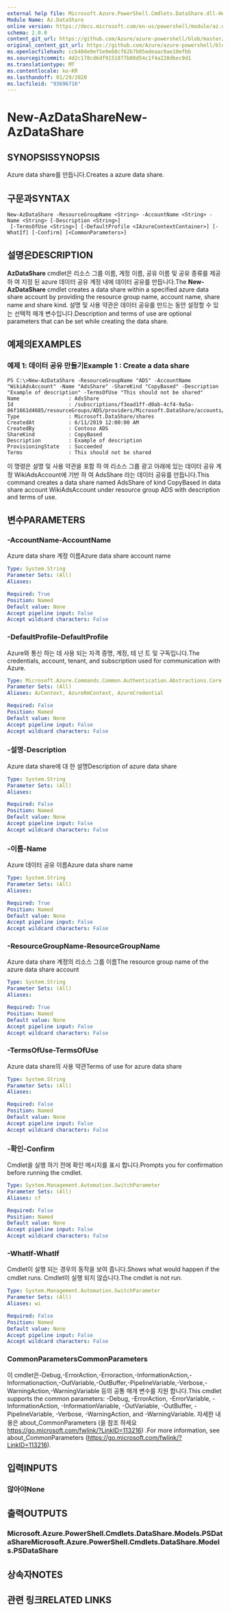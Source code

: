 ```yaml
---
external help file: Microsoft.Azure.PowerShell.Cmdlets.DataShare.dll-Help.xml
Module Name: Az.DataShare
online version: https://docs.microsoft.com/en-us/powershell/module/az.datashare/new-azdatashare
schema: 2.0.0
content_git_url: https://github.com/Azure/azure-powershell/blob/master/src/DataShare/DataShare/help/New-AzDataShare.md
original_content_git_url: https://github.com/Azure/azure-powershell/blob/master/src/DataShare/DataShare/help/New-AzDataShare.md
ms.openlocfilehash: ccb40de9ef5e9e68cf62b7b05edeaac9ae10efbb
ms.sourcegitcommit: 4d2c178cd6df9151877b08d54c1f4a228dbec9d1
ms.translationtype: MT
ms.contentlocale: ko-KR
ms.lasthandoff: 01/29/2020
ms.locfileid: "93696716"
---
```

# <span data-ttu-id="fca4c-101">New-AzDataShare</span><span class="sxs-lookup"><span data-stu-id="fca4c-101">New-AzDataShare</span></span>

## <span data-ttu-id="fca4c-102">SYNOPSIS</span><span class="sxs-lookup"><span data-stu-id="fca4c-102">SYNOPSIS</span></span>
<span data-ttu-id="fca4c-103">Azure data share를 만듭니다.</span><span class="sxs-lookup"><span data-stu-id="fca4c-103">Creates a azure data share.</span></span>

## <span data-ttu-id="fca4c-104">구문과</span><span class="sxs-lookup"><span data-stu-id="fca4c-104">SYNTAX</span></span>

```
New-AzDataShare -ResourceGroupName <String> -AccountName <String> -Name <String> [-Description <String>]
 [-TermsOfUse <String>] [-DefaultProfile <IAzureContextContainer>] [-WhatIf] [-Confirm] [<CommonParameters>]
```

## <span data-ttu-id="fca4c-105">설명은</span><span class="sxs-lookup"><span data-stu-id="fca4c-105">DESCRIPTION</span></span>
<span data-ttu-id="fca4c-106">**AzDataShare** cmdlet은 리소스 그룹 이름, 계정 이름, 공유 이름 및 공유 종류를 제공 하 여 지정 된 azure 데이터 공유 계정 내에 데이터 공유를 만듭니다.</span><span class="sxs-lookup"><span data-stu-id="fca4c-106">The **New-AzDataShare** cmdlet creates a data share within a specified azure data share account by providing the resource group name, account name, share name and share kind.</span></span> <span data-ttu-id="fca4c-107">설명 및 사용 약관은 데이터 공유를 만드는 동안 설정할 수 있는 선택적 매개 변수입니다.</span><span class="sxs-lookup"><span data-stu-id="fca4c-107">Description and terms of use are optional parameters that can be set while creating the data share.</span></span>

## <span data-ttu-id="fca4c-108">예제의</span><span class="sxs-lookup"><span data-stu-id="fca4c-108">EXAMPLES</span></span>

### <span data-ttu-id="fca4c-109">예제 1: 데이터 공유 만들기</span><span class="sxs-lookup"><span data-stu-id="fca4c-109">Example 1 : Create a data share</span></span>
```
PS C:\>New-AzDataShare -ResourceGroupName "ADS" -AccountName "WikiAdsAccount" -Name "AdsShare" -ShareKind "CopyBased" -Description "Example of description" -TermsOfUse "This should not be shared"
Name                : AdsShare
Id                  : /subscriptions/f3ead1ff-d0ab-4cf4-9a5a-86f1661d4685/resourceGroups/ADS/providers/Microsoft.DataShare/accounts/WikiAdsAccount/shares/AdsShare
Type                : Microsoft.DataShare/shares
CreatedAt           : 6/11/2019 12:00:00 AM
CreatedBy           : Contoso ADS
ShareKind           : CopyBased
Description         : Example of description  
ProvisioningState   : Succeeded
Terms               : This should not be shared
```

<span data-ttu-id="fca4c-110">이 명령은 설명 및 사용 약관을 포함 하 여 리소스 그룹 광고 아래에 있는 데이터 공유 계정 WikiAdsAccount에 기반 하 여 AdsShare 라는 데이터 공유를 만듭니다.</span><span class="sxs-lookup"><span data-stu-id="fca4c-110">This command creates a data share named AdsShare of kind CopyBased in data share account WikiAdsAccount under resource group ADS with description and terms of use.</span></span>

## <span data-ttu-id="fca4c-111">변수</span><span class="sxs-lookup"><span data-stu-id="fca4c-111">PARAMETERS</span></span>

### <span data-ttu-id="fca4c-112">-AccountName</span><span class="sxs-lookup"><span data-stu-id="fca4c-112">-AccountName</span></span>
<span data-ttu-id="fca4c-113">Azure data share 계정 이름</span><span class="sxs-lookup"><span data-stu-id="fca4c-113">Azure data share account name</span></span>

```yaml
Type: System.String
Parameter Sets: (All)
Aliases:

Required: True
Position: Named
Default value: None
Accept pipeline input: False
Accept wildcard characters: False
```

### <span data-ttu-id="fca4c-114">-DefaultProfile</span><span class="sxs-lookup"><span data-stu-id="fca4c-114">-DefaultProfile</span></span>
<span data-ttu-id="fca4c-115">Azure와 통신 하는 데 사용 되는 자격 증명, 계정, 테 넌 트 및 구독입니다.</span><span class="sxs-lookup"><span data-stu-id="fca4c-115">The credentials, account, tenant, and subscription used for communication with Azure.</span></span>

```yaml
Type: Microsoft.Azure.Commands.Common.Authentication.Abstractions.Core.IAzureContextContainer
Parameter Sets: (All)
Aliases: AzContext, AzureRmContext, AzureCredential

Required: False
Position: Named
Default value: None
Accept pipeline input: False
Accept wildcard characters: False
```

### <span data-ttu-id="fca4c-116">-설명</span><span class="sxs-lookup"><span data-stu-id="fca4c-116">-Description</span></span>
<span data-ttu-id="fca4c-117">Azure data share에 대 한 설명</span><span class="sxs-lookup"><span data-stu-id="fca4c-117">Description of azure data share</span></span>

```yaml
Type: System.String
Parameter Sets: (All)
Aliases:

Required: False
Position: Named
Default value: None
Accept pipeline input: False
Accept wildcard characters: False
```

### <span data-ttu-id="fca4c-118">-이름</span><span class="sxs-lookup"><span data-stu-id="fca4c-118">-Name</span></span>
<span data-ttu-id="fca4c-119">Azure 데이터 공유 이름</span><span class="sxs-lookup"><span data-stu-id="fca4c-119">Azure data share name</span></span>

```yaml
Type: System.String
Parameter Sets: (All)
Aliases:

Required: True
Position: Named
Default value: None
Accept pipeline input: False
Accept wildcard characters: False
```

### <span data-ttu-id="fca4c-120">-ResourceGroupName</span><span class="sxs-lookup"><span data-stu-id="fca4c-120">-ResourceGroupName</span></span>
<span data-ttu-id="fca4c-121">Azure data share 계정의 리소스 그룹 이름</span><span class="sxs-lookup"><span data-stu-id="fca4c-121">The resource group name of the azure data share account</span></span>

```yaml
Type: System.String
Parameter Sets: (All)
Aliases:

Required: True
Position: Named
Default value: None
Accept pipeline input: False
Accept wildcard characters: False
```

### <span data-ttu-id="fca4c-122">-TermsOfUse</span><span class="sxs-lookup"><span data-stu-id="fca4c-122">-TermsOfUse</span></span>
<span data-ttu-id="fca4c-123">Azure data share의 사용 약관</span><span class="sxs-lookup"><span data-stu-id="fca4c-123">Terms of use for azure data share</span></span>

```yaml
Type: System.String
Parameter Sets: (All)
Aliases:

Required: False
Position: Named
Default value: None
Accept pipeline input: False
Accept wildcard characters: False
```

### <span data-ttu-id="fca4c-124">-확인</span><span class="sxs-lookup"><span data-stu-id="fca4c-124">-Confirm</span></span>
<span data-ttu-id="fca4c-125">Cmdlet을 실행 하기 전에 확인 메시지를 표시 합니다.</span><span class="sxs-lookup"><span data-stu-id="fca4c-125">Prompts you for confirmation before running the cmdlet.</span></span>

```yaml
Type: System.Management.Automation.SwitchParameter
Parameter Sets: (All)
Aliases: cf

Required: False
Position: Named
Default value: None
Accept pipeline input: False
Accept wildcard characters: False
```

### <span data-ttu-id="fca4c-126">-WhatIf</span><span class="sxs-lookup"><span data-stu-id="fca4c-126">-WhatIf</span></span>
<span data-ttu-id="fca4c-127">Cmdlet이 실행 되는 경우의 동작을 보여 줍니다.</span><span class="sxs-lookup"><span data-stu-id="fca4c-127">Shows what would happen if the cmdlet runs.</span></span>
<span data-ttu-id="fca4c-128">Cmdlet이 실행 되지 않습니다.</span><span class="sxs-lookup"><span data-stu-id="fca4c-128">The cmdlet is not run.</span></span>

```yaml
Type: System.Management.Automation.SwitchParameter
Parameter Sets: (All)
Aliases: wi

Required: False
Position: Named
Default value: None
Accept pipeline input: False
Accept wildcard characters: False
```

### <span data-ttu-id="fca4c-129">CommonParameters</span><span class="sxs-lookup"><span data-stu-id="fca4c-129">CommonParameters</span></span>
<span data-ttu-id="fca4c-130">이 cmdlet은-Debug,-ErrorAction,-Erroraction,-InformationAction,-Informationaction,-OutVariable,-OutBuffer,-PipelineVariable,-Verbose,-WarningAction,-WarningVariable 등의 공통 매개 변수를 지원 합니다.</span><span class="sxs-lookup"><span data-stu-id="fca4c-130">This cmdlet supports the common parameters: -Debug, -ErrorAction, -ErrorVariable, -InformationAction, -InformationVariable, -OutVariable, -OutBuffer, -PipelineVariable, -Verbose, -WarningAction, and -WarningVariable.</span></span> <span data-ttu-id="fca4c-131">자세한 내용은 about_CommonParameters (을 참조 하세요 https://go.microsoft.com/fwlink/?LinkID=113216) .</span><span class="sxs-lookup"><span data-stu-id="fca4c-131">For more information, see about_CommonParameters (https://go.microsoft.com/fwlink/?LinkID=113216).</span></span>

## <span data-ttu-id="fca4c-132">입력</span><span class="sxs-lookup"><span data-stu-id="fca4c-132">INPUTS</span></span>

### <span data-ttu-id="fca4c-133">않아야</span><span class="sxs-lookup"><span data-stu-id="fca4c-133">None</span></span>

## <span data-ttu-id="fca4c-134">출력</span><span class="sxs-lookup"><span data-stu-id="fca4c-134">OUTPUTS</span></span>

### <span data-ttu-id="fca4c-135">Microsoft.Azure.PowerShell.Cmdlets.DataShare.Models.PSDataShare</span><span class="sxs-lookup"><span data-stu-id="fca4c-135">Microsoft.Azure.PowerShell.Cmdlets.DataShare.Models.PSDataShare</span></span>

## <span data-ttu-id="fca4c-136">상속자</span><span class="sxs-lookup"><span data-stu-id="fca4c-136">NOTES</span></span>

## <span data-ttu-id="fca4c-137">관련 링크</span><span class="sxs-lookup"><span data-stu-id="fca4c-137">RELATED LINKS</span></span>
